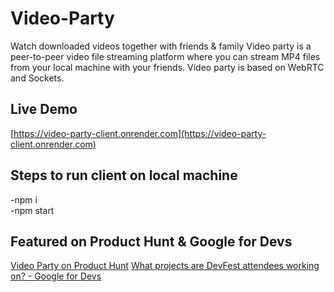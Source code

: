 # Video-Party
Watch downloaded videos together with friends & family
Video party is a peer-to-peer video file streaming platform where you can stream MP4 files from your local machine with your friends. Video party is based on WebRTC and Sockets.

## Live Demo

[https://video-party-client.onrender.com](https://video-party-client.onrender.com)

## Steps to run client on local machine

-npm i  
-npm start  

## Featured on Product Hunt & Google for Devs

[Video Party on Product Hunt](https://www.producthunt.com/posts/video-party)
[What projects are DevFest attendees working on? - Google for Devs](https://www.instagram.com/reel/C2yY7okvvdW/)
